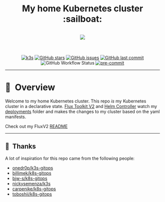 <h1 align="center">
  My home Kubernetes cluster :sailboat:
  <br />
  <br />
  <img src="https://i.imgur.com/p1RzXjQ.png">
</h1>
<br />
<div align="center">

[![k3s](https://img.shields.io/badge/k3s-v1.18.8-orange?style=flat-square)](https://k3s.io/) [![GitHub stars](https://img.shields.io/github/stars/zenxedo/k3s-gitops?color=green&style=flat-square)](https://github.com/zenxedo/k3s-gitops/stargazers) [![GitHub issues](https://img.shields.io/github/issues/zenxedo/k3s-gitops?style=flat-square)](https://github.com/zenxedo/k3s-gitops/issues) [![GitHub last commit](https://img.shields.io/github/last-commit/zenxedo/k3s-gitops?color=purple&style=flat-square)](https://github.com/zenxedo/k3s-gitops/commits/master) ![GitHub Workflow Status](https://img.shields.io/github/workflow/status/zenxedo/k3s-gitops/lint?color=blue&style=flat-square) [![pre-commit](https://img.shields.io/badge/pre--commit-enabled-brightgreen?logo=pre-commit&logoColor=white&style=flat-square)](https://github.com/pre-commit/pre-commit)

</div>

---

# :book:&nbsp; Overview

Welcome to my home Kubernetes cluster. This repo _is_ my Kubernetes cluster in a declarative state. [Flux Toolkit V2](https://toolkit.fluxcd.io/) and [Helm Controller](https://github.com/fluxcd/helm-controller) watch my [deployments](./deployments) folder and makes the changes to my cluster based on the yaml manifests.

Check out my FluxV2 [README](./deployments/flux-system/README.md)

---

## :handshake:&nbsp; Thanks

A lot of inspiration for this repo came from the following people:

- [onedr0p/k3s-gitops](https://github.com/onedr0p/k3s-gitops)
- [billimek/k8s-gitops](https://github.com/billimek/k8s-gitops)
- [bjw-s/k8s-gitops](https://github.com/bjw-s/k8s-gitops)
- [nickysemenza/k3s](https://github.com/nickysemenza/k3s)
- [carpenike/k8s-gitops](https://github.com/carpenike/k8s-gitops)
- [toboshii/k8s-gitops](https://github.com/toboshii/k8s-gitops)

